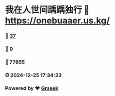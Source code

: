 # 我在人世间踽踽独行 :link: https://onebuaaer.us.kg/ 
### :page_facing_up: [37](https://onebuaaer.us.kg//tag.html) 
### :speech_balloon: 0 
### :hibiscus: 77855 
### :alarm_clock: 2024-12-25 17:34:33 
### Powered by :heart: [Gmeek](https://github.com/Meekdai/Gmeek)
